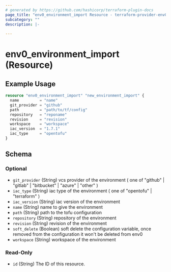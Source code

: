 ```yaml
---
# generated by https://github.com/hashicorp/terraform-plugin-docs
page_title: "env0_environment_import Resource - terraform-provider-env0"
subcategory: ""
description: |-
  
---
```


# env0_environment_import (Resource)



## Example Usage

```terraform
resource "env0_environment_import" "new_environment_import" {
  name         = "name"
  git_provider = "github"
  path         = "path/to/tf/config"
  repository   = "reponame"
  revision     = "revision"
  workspace    = "workspace"
  iac_version  = "1.7.1"
  iac_type     = "opentofu"
}
```

<!-- schema generated by tfplugindocs -->
## Schema

### Optional

- `git_provider` (String) vcs provider of the environment ( one of "github" | "gitlab" | "bitbucket" | "azure" | "other" )
- `iac_type` (String) iac type of the environment ( one of "opentofu" | "terraform" )
- `iac_version` (String) iac version of the environment
- `name` (String) name to give the environment
- `path` (String) path to the tofu configuration
- `repository` (String) repository of the environment
- `revision` (String) revision of the environment
- `soft_delete` (Boolean) soft delete the configuration variable, once removed from the configuration it won't be deleted from env0
- `workspace` (String) workspace of the environment

### Read-Only

- `id` (String) The ID of this resource.
